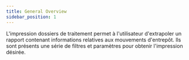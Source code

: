 ```yaml
---
title: General Overview
sidebar_position: 1
---
```


L'impression dossiers de traitement permet à l'utilisateur d'extrapoler un rapport contenant informations relatives aux mouvements d'entrepôt. Ils sont présents une série de filtres et paramètres pour obtenir l'impression désirée.






